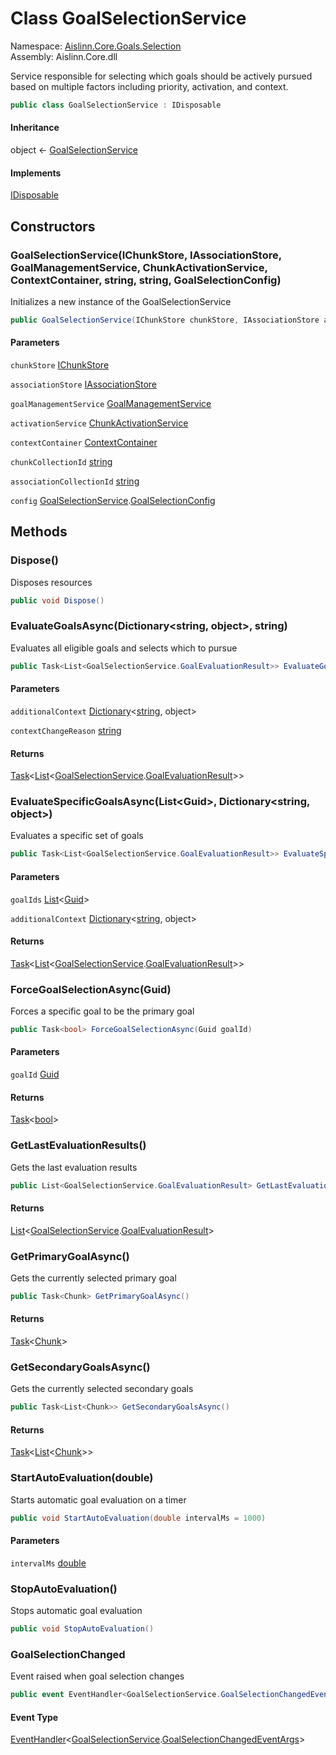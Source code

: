 # <a id="Aislinn_Core_Goals_Selection_GoalSelectionService"></a> Class GoalSelectionService

Namespace: [Aislinn.Core.Goals.Selection](Aislinn.Core.Goals.Selection.md)  
Assembly: Aislinn.Core.dll  

Service responsible for selecting which goals should be actively pursued
based on multiple factors including priority, activation, and context.

```csharp
public class GoalSelectionService : IDisposable
```

#### Inheritance

object ← 
[GoalSelectionService](Aislinn.Core.Goals.Selection.GoalSelectionService.md)

#### Implements

[IDisposable](https://learn.microsoft.com/dotnet/api/system.idisposable)

## Constructors

### <a id="Aislinn_Core_Goals_Selection_GoalSelectionService__ctor_Aislinn_ChunkStorage_Interfaces_IChunkStore_Aislinn_ChunkStorage_Interfaces_IAssociationStore_Aislinn_Core_Goals_GoalManagementService_Aislinn_Core_Services_ChunkActivationService_Aislinn_Core_Context_ContextContainer_System_String_System_String_Aislinn_Core_Goals_Selection_GoalSelectionService_GoalSelectionConfig_"></a> GoalSelectionService\(IChunkStore, IAssociationStore, GoalManagementService, ChunkActivationService, ContextContainer, string, string, GoalSelectionConfig\)

Initializes a new instance of the GoalSelectionService

```csharp
public GoalSelectionService(IChunkStore chunkStore, IAssociationStore associationStore, GoalManagementService goalManagementService, ChunkActivationService activationService, ContextContainer contextContainer, string chunkCollectionId = "default", string associationCollectionId = "default", GoalSelectionService.GoalSelectionConfig config = null)
```

#### Parameters

`chunkStore` [IChunkStore](Aislinn.ChunkStorage.Interfaces.IChunkStore.md)

`associationStore` [IAssociationStore](Aislinn.ChunkStorage.Interfaces.IAssociationStore.md)

`goalManagementService` [GoalManagementService](Aislinn.Core.Goals.GoalManagementService.md)

`activationService` [ChunkActivationService](Aislinn.Core.Services.ChunkActivationService.md)

`contextContainer` [ContextContainer](Aislinn.Core.Context.ContextContainer.md)

`chunkCollectionId` [string](https://learn.microsoft.com/dotnet/api/system.string)

`associationCollectionId` [string](https://learn.microsoft.com/dotnet/api/system.string)

`config` [GoalSelectionService](Aislinn.Core.Goals.Selection.GoalSelectionService.md).[GoalSelectionConfig](Aislinn.Core.Goals.Selection.GoalSelectionService.GoalSelectionConfig.md)

## Methods

### <a id="Aislinn_Core_Goals_Selection_GoalSelectionService_Dispose"></a> Dispose\(\)

Disposes resources

```csharp
public void Dispose()
```

### <a id="Aislinn_Core_Goals_Selection_GoalSelectionService_EvaluateGoalsAsync_System_Collections_Generic_Dictionary_System_String_System_Object__System_String_"></a> EvaluateGoalsAsync\(Dictionary<string, object\>, string\)

Evaluates all eligible goals and selects which to pursue

```csharp
public Task<List<GoalSelectionService.GoalEvaluationResult>> EvaluateGoalsAsync(Dictionary<string, object> additionalContext = null, string contextChangeReason = null)
```

#### Parameters

`additionalContext` [Dictionary](https://learn.microsoft.com/dotnet/api/system.collections.generic.dictionary\-2)<[string](https://learn.microsoft.com/dotnet/api/system.string), object\>

`contextChangeReason` [string](https://learn.microsoft.com/dotnet/api/system.string)

#### Returns

 [Task](https://learn.microsoft.com/dotnet/api/system.threading.tasks.task\-1)<[List](https://learn.microsoft.com/dotnet/api/system.collections.generic.list\-1)<[GoalSelectionService](Aislinn.Core.Goals.Selection.GoalSelectionService.md).[GoalEvaluationResult](Aislinn.Core.Goals.Selection.GoalSelectionService.GoalEvaluationResult.md)\>\>

### <a id="Aislinn_Core_Goals_Selection_GoalSelectionService_EvaluateSpecificGoalsAsync_System_Collections_Generic_List_System_Guid__System_Collections_Generic_Dictionary_System_String_System_Object__"></a> EvaluateSpecificGoalsAsync\(List<Guid\>, Dictionary<string, object\>\)

Evaluates a specific set of goals

```csharp
public Task<List<GoalSelectionService.GoalEvaluationResult>> EvaluateSpecificGoalsAsync(List<Guid> goalIds, Dictionary<string, object> additionalContext = null)
```

#### Parameters

`goalIds` [List](https://learn.microsoft.com/dotnet/api/system.collections.generic.list\-1)<[Guid](https://learn.microsoft.com/dotnet/api/system.guid)\>

`additionalContext` [Dictionary](https://learn.microsoft.com/dotnet/api/system.collections.generic.dictionary\-2)<[string](https://learn.microsoft.com/dotnet/api/system.string), object\>

#### Returns

 [Task](https://learn.microsoft.com/dotnet/api/system.threading.tasks.task\-1)<[List](https://learn.microsoft.com/dotnet/api/system.collections.generic.list\-1)<[GoalSelectionService](Aislinn.Core.Goals.Selection.GoalSelectionService.md).[GoalEvaluationResult](Aislinn.Core.Goals.Selection.GoalSelectionService.GoalEvaluationResult.md)\>\>

### <a id="Aislinn_Core_Goals_Selection_GoalSelectionService_ForceGoalSelectionAsync_System_Guid_"></a> ForceGoalSelectionAsync\(Guid\)

Forces a specific goal to be the primary goal

```csharp
public Task<bool> ForceGoalSelectionAsync(Guid goalId)
```

#### Parameters

`goalId` [Guid](https://learn.microsoft.com/dotnet/api/system.guid)

#### Returns

 [Task](https://learn.microsoft.com/dotnet/api/system.threading.tasks.task\-1)<[bool](https://learn.microsoft.com/dotnet/api/system.boolean)\>

### <a id="Aislinn_Core_Goals_Selection_GoalSelectionService_GetLastEvaluationResults"></a> GetLastEvaluationResults\(\)

Gets the last evaluation results

```csharp
public List<GoalSelectionService.GoalEvaluationResult> GetLastEvaluationResults()
```

#### Returns

 [List](https://learn.microsoft.com/dotnet/api/system.collections.generic.list\-1)<[GoalSelectionService](Aislinn.Core.Goals.Selection.GoalSelectionService.md).[GoalEvaluationResult](Aislinn.Core.Goals.Selection.GoalSelectionService.GoalEvaluationResult.md)\>

### <a id="Aislinn_Core_Goals_Selection_GoalSelectionService_GetPrimaryGoalAsync"></a> GetPrimaryGoalAsync\(\)

Gets the currently selected primary goal

```csharp
public Task<Chunk> GetPrimaryGoalAsync()
```

#### Returns

 [Task](https://learn.microsoft.com/dotnet/api/system.threading.tasks.task\-1)<[Chunk](Aislinn.Core.Models.Chunk.md)\>

### <a id="Aislinn_Core_Goals_Selection_GoalSelectionService_GetSecondaryGoalsAsync"></a> GetSecondaryGoalsAsync\(\)

Gets the currently selected secondary goals

```csharp
public Task<List<Chunk>> GetSecondaryGoalsAsync()
```

#### Returns

 [Task](https://learn.microsoft.com/dotnet/api/system.threading.tasks.task\-1)<[List](https://learn.microsoft.com/dotnet/api/system.collections.generic.list\-1)<[Chunk](Aislinn.Core.Models.Chunk.md)\>\>

### <a id="Aislinn_Core_Goals_Selection_GoalSelectionService_StartAutoEvaluation_System_Double_"></a> StartAutoEvaluation\(double\)

Starts automatic goal evaluation on a timer

```csharp
public void StartAutoEvaluation(double intervalMs = 1000)
```

#### Parameters

`intervalMs` [double](https://learn.microsoft.com/dotnet/api/system.double)

### <a id="Aislinn_Core_Goals_Selection_GoalSelectionService_StopAutoEvaluation"></a> StopAutoEvaluation\(\)

Stops automatic goal evaluation

```csharp
public void StopAutoEvaluation()
```

### <a id="Aislinn_Core_Goals_Selection_GoalSelectionService_GoalSelectionChanged"></a> GoalSelectionChanged

Event raised when goal selection changes

```csharp
public event EventHandler<GoalSelectionService.GoalSelectionChangedEventArgs> GoalSelectionChanged
```

#### Event Type

 [EventHandler](https://learn.microsoft.com/dotnet/api/system.eventhandler\-1)<[GoalSelectionService](Aislinn.Core.Goals.Selection.GoalSelectionService.md).[GoalSelectionChangedEventArgs](Aislinn.Core.Goals.Selection.GoalSelectionService.GoalSelectionChangedEventArgs.md)\>


